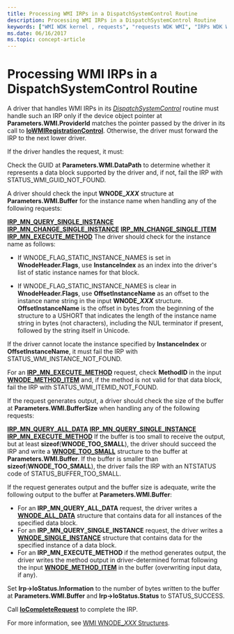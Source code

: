 ```yaml
---
title: Processing WMI IRPs in a DispatchSystemControl Routine
description: Processing WMI IRPs in a DispatchSystemControl Routine
keywords: ["WMI WDK kernel , requests", "requests WDK WMI", "IRPs WDK WMI", "DispatchSystemControl routine"]
ms.date: 06/16/2017
ms.topic: concept-article
---
```


# Processing WMI IRPs in a DispatchSystemControl Routine





A driver that handles WMI IRPs in its [*DispatchSystemControl*](/windows-hardware/drivers/ddi/wdm/nc-wdm-driver_dispatch) routine must handle such an IRP only if the device object pointer at **Parameters.WMI.ProviderId** matches the pointer passed by the driver in its call to [**IoWMIRegistrationControl**](/windows-hardware/drivers/ddi/wdm/nf-wdm-iowmiregistrationcontrol). Otherwise, the driver must forward the IRP to the next lower driver.

If the driver handles the request, it must:

Check the GUID at **Parameters.WMI.DataPath** to determine whether it represents a data block supported by the driver and, if not, fail the IRP with STATUS\_WMI\_GUID\_NOT\_FOUND.

A driver should check the input **WNODE\_*XXX*** structure at **Parameters.WMI.Buffer** for the instance name when handling any of the following requests:

[**IRP\_MN\_QUERY\_SINGLE\_INSTANCE**](./irp-mn-query-single-instance.md)
[**IRP\_MN\_CHANGE\_SINGLE\_INSTANCE**](./irp-mn-change-single-instance.md)
[**IRP\_MN\_CHANGE\_SINGLE\_ITEM**](./irp-mn-change-single-item.md)
[**IRP\_MN\_EXECUTE\_METHOD**](./irp-mn-execute-method.md)
The driver should check for the instance name as follows:

- If WNODE\_FLAG\_STATIC\_INSTANCE\_NAMES is set in **WnodeHeader.Flags**, use **InstanceIndex** as an index into the driver's list of static instance names for that block.

- If WNODE\_FLAG\_STATIC\_INSTANCE\_NAMES is clear in **WnodeHeader.Flags**, use **OffsetInstanceName** as an offset to the instance name string in the input **WNODE\_*XXX*** structure. **OffsetInstanceName** is the offset in bytes from the beginning of the structure to a USHORT that indicates the length of the instance name string in bytes (not characters), including the NUL terminator if present, followed by the string itself in Unicode.

If the driver cannot locate the instance specified by **InstanceIndex** or **OffsetInstanceName**, it must fail the IRP with STATUS\_WMI\_INSTANCE\_NOT\_FOUND.

For an [**IRP\_MN\_EXECUTE\_METHOD**](./irp-mn-execute-method.md) request, check **MethodID** in the input [**WNODE\_METHOD\_ITEM**](/windows-hardware/drivers/ddi/wmistr/ns-wmistr-tagwnode_method_item) and, if the method is not valid for that data block, fail the IRP with STATUS\_WMI\_ITEMID\_NOT\_FOUND.

If the request generates output, a driver should check the size of the buffer at **Parameters.WMI.BufferSize** when handling any of the following requests:

[**IRP\_MN\_QUERY\_ALL\_DATA**](./irp-mn-query-all-data.md)
[**IRP\_MN\_QUERY\_SINGLE\_INSTANCE**](./irp-mn-query-single-instance.md)
[**IRP\_MN\_EXECUTE\_METHOD**](./irp-mn-execute-method.md)
If the buffer is too small to receive the output, but at least **sizeof**(**WNODE\_TOO\_SMALL**), the driver should succeed the IRP and write a [**WNODE\_TOO\_SMALL**](/windows-hardware/drivers/ddi/wmistr/ns-wmistr-tagwnode_too_small) structure to the buffer at **Parameters.WMI.Buffer**. If the buffer is smaller than **sizeof**(**WNODE\_TOO\_SMALL**), the driver fails the IRP with an NTSTATUS code of STATUS\_BUFFER\_TOO\_SMALL.

If the request generates output and the buffer size is adequate, write the following output to the buffer at **Parameters.WMI.Buffer**:
-   For an **IRP\_MN\_QUERY\_ALL\_DATA** request, the driver writes a [**WNODE\_ALL\_DATA**](/windows-hardware/drivers/ddi/wmistr/ns-wmistr-tagwnode_all_data) structure that contains data for all instances of the specified data block.
-   For an **IRP\_MN\_QUERY\_SINGLE\_INSTANCE** request, the driver writes a [**WNODE\_SINGLE\_INSTANCE**](/windows-hardware/drivers/ddi/wmistr/ns-wmistr-tagwnode_single_instance) structure that contains data for the specified instance of a data block.
-   For an **IRP\_MN\_EXECUTE\_METHOD** if the method generates output, the driver writes the method output in driver-determined format following the input [**WNODE\_METHOD\_ITEM**](/windows-hardware/drivers/ddi/wmistr/ns-wmistr-tagwnode_method_item) in the buffer (overwriting input data, if any).

Set **Irp-&gt;IoStatus.Information** to the number of bytes written to the buffer at **Parameters.WMI.Buffer** and **Irp-&gt;IoStatus.Status** to STATUS\_SUCCESS.

Call [**IoCompleteRequest**](/windows-hardware/drivers/ddi/wdm/nf-wdm-iocompleterequest) to complete the IRP.

For more information, see [WMI WNODE\_*XXX* Structures](wmi-wnode-xxx-structures.md).

 

